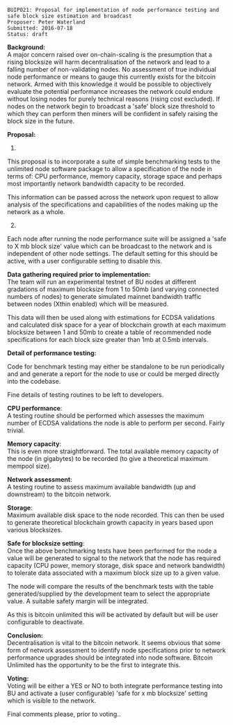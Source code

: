     BUIP021: Proposal for implementation of node performance testing and safe block size estimation and broadcast
    Proposer: Peter Waterland
    Submitted: 2016-07-18
    Status: draft

**Background:**  
A major concern raised over on-chain-scaling is the presumption that a
rising blocksize will harm decentralisation of the network and lead to a
falling number of non-validating nodes. No assessment of true individual
node performance or means to gauge this currently exists for the bitcoin
network. Armed with this knowledge it would be possible to objectively
evaluate the potential performance increases the network could endure
without losing nodes for purely technical reasons (rising cost
excluded). If nodes on the network begin to broadcast a 'safe' block
size threshold to which they can perform then miners will be confident
in safely raising the block size in the future.  
  
**Proposal:**  
  
1)  
This proposal is to incorporate a suite of simple benchmarking tests to
the unlimited node software package to allow a specification of the node
in terms of: CPU performance, memory capacity, storage space and perhaps
most importantly network bandwidth capacity to be recorded.  
  
This information can be passed across the network upon request to allow
analysis of the specifications and capabilities of the nodes making up
the network as a whole.  
  
2)  
Each node after running the node performance suite will be assigned a
'safe to X mb block size' value which can be broadcast to the network
and is independent of other node settings. The default setting for this
should be active, with a user configurable setting to disable this.  
  
**Data gathering required prior to implementation:**  
The team will run an experimental testnet of BU nodes at different
gradations of maximum blocksize from 1 to 50mb (and varying connected
numbers of nodes) to generate simulated mainnet bandwidth traffic
between nodes (Xthin enabled) which will be measured.  
  
This data will then be used along with estimations for ECDSA validations
and calculated disk space for a year of blockchain growth at each
maximum blocksize between 1 and 50mb to create a table of recommended
node specifications for each block size greater than 1mb at 0.5mb
intervals.  
  
**Detail of performance testing:**  
  
Code for benchmark testing may either be standalone to be run
periodically and and generate a report for the node to use or could be
merged directly into the codebase.  
  
Fine details of testing routines to be left to developers.  
  
**CPU performance**:  
A testing routine should be performed which assesses the maximum number
of ECDSA validations the node is able to perform per second. Fairly
trivial.  
  
**Memory capacity**:  
This is even more straightforward. The total available memory capacity
of the node (in gigabytes) to be recorded (to give a theoretical maximum
mempool size).  
  
**Network assessment**:  
A testing routine to assess maximum available bandwidth (up and
downstream) to the bitcoin network.  
  
**Storage**:  
Maximum available disk space to the node recorded. This can then be used
to generate theoretical blockchain growth capacity in years based upon
various blocksizes.  
  
**Safe for blocksize setting**:  
Once the above benchmarking tests have been performed for the node a
value will be generated to signal to the network that the node has
required capacity (CPU power, memory storage, disk space and network
bandwidth) to tolerate data associated with a maximum block size up to a
given value.  
  
The node will compare the results of the benchmark tests with the table
generated/supplied by the development team to select the appropriate
value. A suitable safety margin will be integrated.  
  
As this is bitcoin unlimited this will be activated by default but will
be user configurable to deactivate.  
  
**Conclusion:**  
Decentralisation is vital to the bitcoin network. It seems obvious that
some form of network assessment to identify node specifications prior to
network performance upgrades should be integrated into node software.
Bitcoin Unlimited has the opportunity to be the first to integrate
this.  
  
**Voting:**  
Voting will be either a YES or NO to both integrate performance testing
into BU and activate a (user configurable) 'safe for x mb blocksize'
setting which is visible to the network.  
  
Final comments please, prior to voting..  
  
